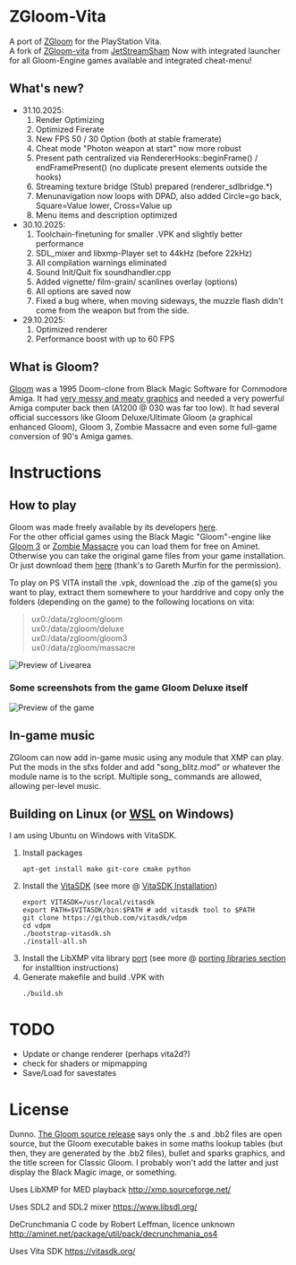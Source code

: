 # ZGloom-Vita

A port of [ZGloom](https://github.com/Swizpig/ZGloom) for the PlayStation Vita.<br>
A fork of [ZGloom-vita](https://github.com/JetStreamSham/ZGloom-vita) from [JetStreamSham](https://github.com/JetStreamSham)
Now with integrated launcher for all Gloom-Engine games available and integrated cheat-menu!

## What's new?
  - 31.10.2025:
    1. Render Optimizing
    2. Optimized Firerate
    3. New FPS 50 / 30 Option (both at stable framerate)
    4. Cheat mode "Photon weapon at start" now more robust
    5. Present path centralized via RendererHooks::beginFrame() / endFramePresent() (no duplicate present elements outside the hooks)
    6. Streaming texture bridge (Stub) prepared (renderer_sdlbridge.*)
    7. Menunavigation now loops with DPAD, also added Circle=go back, Square=Value lower, Cross=Value up
    8. Menu items and description optimized
  - 30.10.2025:
    1. Toolchain-finetuning for smaller .VPK and slightly better performance 
    2. SDL_mixer and libxmp-Player set to 44kHz (before 22kHz)
    3. All compilation warnings eliminated
    4. Sound Init/Quit fix soundhandler.cpp
    5. Added vignette/ film-grain/ scanlines overlay (options)
    6. All options are saved now
    7. Fixed a bug where, when moving sideways, the muzzle flash didn't come from the weapon but from the side.
  - 29.10.2025:
    1. Optimized renderer
    2. Performance boost with up to 60 FPS

## What is Gloom?

[Gloom](https://en.wikipedia.org/wiki/Gloom_(video_game)) was a 1995 Doom-clone from Black Magic Software for Commodore Amiga. It had [very messy and meaty graphics](https://www.lemonamiga.com/games/details.php?id=1781) and needed a very powerful Amiga computer back then (A1200 @ 030 was far too low). It had several official successors like Gloom Deluxe/Ultimate Gloom (a graphical enhanced Gloom), Gloom 3, Zombie Massacre and even some full-game conversion of 90's Amiga games.

# Instructions

## How to play

Gloom was made freely available by its developers [here](https://github.com/earok/GloomAmiga/archive/master.zip).<br>
For the other official games using the Black Magic "Gloom"-engine like [Gloom 3](http://aminet.net/package/game/shoot/UltimateGloomISO) or [Zombie Massacre](http://aminet.net/package/game/shoot/ZombieMassacreISO) you can load them for free on Aminet. Otherwise you can take the original game files from your game installation. Or just download them [here](https://github.com/andiweli/ZGloom-vita/tree/master/gamefiles) (thank's to Gareth Murfin for the permission).

To play on PS VITA install the .vpk, download the .zip of the game(s) you want to play, extract them somewhere to your harddrive and copy only the folders (depending on the game) to the following locations on vita:

> ux0:/data/zgloom/gloom <br>
> ux0:/data/zgloom/deluxe <br>
> ux0:/data/zgloom/gloom3 <br>
> ux0:/data/zgloom/massacre

![Preview of Livearea](https://github.com/andiweli/ZGloom-vita/blob/master/images/gloom-livearea.png)

### Some screenshots from the game Gloom Deluxe itself
![Preview of the game](https://github.com/andiweli/ZGloom-vita/blob/master/images/gloom-mockup.png)

## In-game music

ZGloom can now add in-game music using any module that XMP can play. Put the mods in the sfxs folder and add "song_blitz.mod" or whatever the module name is to the script. Multiple song_ commands are allowed, allowing per-level music.

## Building on Linux (or [WSL](https://learn.microsoft.com/de-de/windows/wsl/install) on Windows)

I am using Ubuntu on Windows with VitaSDK.

1. Install packages
    ```
    apt-get install make git-core cmake python
    ``` 
3. Install the [VitaSDK](https://vitasdk.org/) (see more @ [VitaSDK Installation](https://vitasdk.org/))
    ```
    export VITASDK=/usr/local/vitasdk
    export PATH=$VITASDK/bin:$PATH # add vitasdk tool to $PATH
    git clone https://github.com/vitasdk/vdpm
    cd vdpm
    ./bootstrap-vitasdk.sh
    ./install-all.sh
    ```
4. Install the LibXMP vita library [port](https://github.com/JetStreamSham/libxmp) (see more @ [porting libraries section](https://vitasdk.org/) for installtion instructions)
6. Generate makefile and build .VPK with
    ```
    ./build.sh
    ```

# TODO
- Update or change renderer (perhaps vita2d?)
- check for shaders or mipmapping
- Save/Load for savestates
# License

Dunno. [The Gloom source release](https://github.com/earok/GloomAmiga) says only the .s and .bb2 files are open source, but the Gloom executable bakes in some maths lookup tables (but then, they are generated by the .bb2 files), bullet and sparks graphics, and 
the title screen for Classic Gloom. I probably won't add the latter and just display the Black Magic image, or something.

Uses LibXMP for MED playback
http://xmp.sourceforge.net/

Uses SDL2 and SDL2 mixer
https://www.libsdl.org/

DeCrunchmania C code by Robert Leffman, licence unknown
http://aminet.net/package/util/pack/decrunchmania_os4

Uses Vita SDK
https://vitasdk.org/
